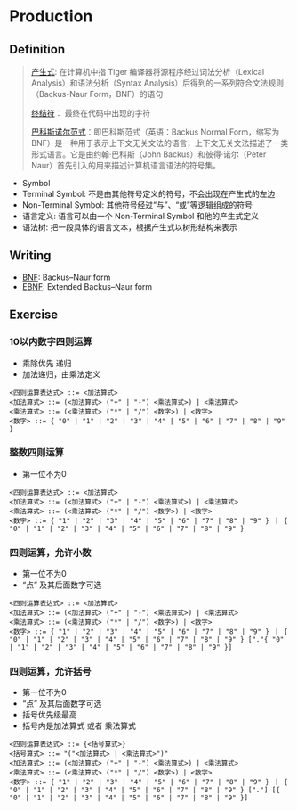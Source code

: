 # Production
## Definition
> [产生式](https://en.wikipedia.org/wiki/Production_(computer_science)): 在计算机中指 Tiger 编译器将源程序经过词法分析（Lexical Analysis）和语法分析（Syntax Analysis）后得到的一系列符合文法规则（Backus-Naur Form，BNF）的语句
> 
> [终结符](https://zh.wikipedia.org/wiki/%E7%B5%82%E7%B5%90%E7%AC%A6%E8%88%87%E9%9D%9E%E7%B5%82%E7%B5%90%E7%AC%A6)： 最终在代码中出现的字符
> 
> [巴科斯诺尔范式](https://zh.wikipedia.org/wiki/%E5%B7%B4%E7%A7%91%E6%96%AF%E8%8C%83%E5%BC%8F)：即巴科斯范式（英语：Backus Normal Form，缩写为 BNF）是一种用于表示上下文无关文法的语言，上下文无关文法描述了一类形式语言。它是由约翰·巴科斯（John Backus）和彼得·诺尔（Peter Naur）首先引入的用来描述计算机语言语法的符号集。


- Symbol
- Terminal Symbol: 不是由其他符号定义的符号，不会出现在产生式的左边
- Non-Terminal Symbol: 其他符号经过“与”、“或”等逻辑组成的符号
- 语言定义: 语言可以由一个 Non-Terminal Symbol 和他的产生式定义
- 语法树: 把一段具体的语言文本，根据产生式以树形结构来表示

## Writing
- [BNF](https://en.wikipedia.org/wiki/Backus%E2%80%93Naur_form): Backus–Naur form
- [EBNF](https://en.wikipedia.org/wiki/Extended_Backus%E2%80%93Naur_form): Extended Backus–Naur form

## Exercise
### 10以内数字四则运算
- 乘除优先 递归
- 加法递归，由乘法定义

```
<四则运算表达式> ::= <加法算式>
<加法算式> ::= (<加法算式> ("+" | "-") <乘法算式>) | <乘法算式>
<乘法算式> ::= (<乘法算式> ("*" | "/") <数字>) | <数字>
<数字> ::= { "0" | "1" | "2" | "3" | "4" | "5" | "6" | "7" | "8" | "9" }
```

### 整数四则运算
- 第一位不为0

```
<四则运算表达式> ::= <加法算式>
<加法算式> ::= (<加法算式> ("+" | "-") <乘法算式>) | <乘法算式>
<乘法算式> ::= (<乘法算式> ("*" | "/") <数字>) | <数字>
<数字> ::= { "1" | "2" | "3" | "4" | "5" | "6" | "7" | "8" | "9" } ｜ { "0" | "1" | "2" | "3" | "4" | "5" | "6" | "7" | "8" | "9" }
```

### 四则运算，允许小数
- 第一位不为0
- “点” 及其后面数字可选

```
<四则运算表达式> ::= <加法算式>
<加法算式> ::= (<加法算式> ("+" | "-") <乘法算式>) | <乘法算式>
<乘法算式> ::= (<乘法算式> ("*" | "/") <数字>) | <数字>
<数字> ::= { "1" | "2" | "3" | "4" | "5" | "6" | "7" | "8" | "9" } ｜ { "0" | "1" | "2" | "3" | "4" | "5" | "6" | "7" | "8" | "9" } ["."{ "0" | "1" | "2" | "3" | "4" | "5" | "6" | "7" | "8" | "9" }]
```

### 四则运算，允许括号
- 第一位不为0
- “点” 及其后面数字可选
- 括号优先级最高
- 括号内是加法算式 或者 乘法算式

```
<四则运算表达式> ::= {<括号算式>}
<括号算式> ::= "("<加法算式> | <乘法算式>")"
<加法算式> ::= (<加法算式> ("+" | "-") <乘法算式>) | <乘法算式>
<乘法算式> ::= (<乘法算式> ("*" | "/") <数字>) | <数字>
<数字> ::= { "1" | "2" | "3" | "4" | "5" | "6" | "7" | "8" | "9" } ｜ { "0" | "1" | "2" | "3" | "4" | "5" | "6" | "7" | "8" | "9" } ["."] [{ "0" | "1" | "2" | "3" | "4" | "5" | "6" | "7" | "8" | "9" }]
```